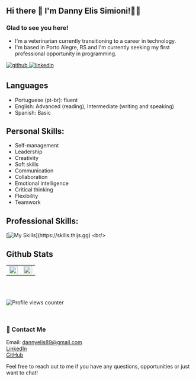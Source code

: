 ## Hi there 👋 I'm Danny Elis Simioni!🙋‍♀️
### Glad to see you here!
- I'm a veterinarian currently transitioning to a career in technology.
- I'm based in Porto Alegre, RS and I'm currently seeking my first professional opportunity in programming.

<a href="https://github.com/DannyElis89" target="_blank">
  <img src=https://img.shields.io/badge/github-%2324292e.svg?&style=for-the-badge&logo=github&logoColor=white alt=github style="margin-bottom: 5px;" />
</a>
<a href="https://linkedin.com/in/dannyelissimioni/" target="_blank">
  <img src=https://img.shields.io/badge/linkedin-%231E77B5.svg?&style=for-the-badge&logo=linkedin&logoColor=white alt=linkedin style="margin-bottom: 5px;" />
</a>

## Languages
- Portuguese (pt-br): fluent
- English: Advanced (reading), Intermediate (writing and speaking)
- Spanish: Basic

## Personal Skills:
- Self-management
- Leadership
- Creativity
- Soft skills
- Communication
- Collaboration
- Emotional intelligence
- Critical thinking
- Flexibility
- Teamwork

## Professional Skills:
[![My Skills](https://skills.thijs.gg/icons?i=js,html,css,git,github,react,redux,docker,mysql,nodejs,express,ts,python,figma,mongodb,cs,)](https://skills.thijs.gg)
<br/>


## Github Stats
<table><tr><td valign="top" width="50%">

<img src="https://github-readme-stats.vercel.app/api?username=DannyElis89&show_icons=true&count_private=true&hide_border=true" align="left" style="width: 100%" />

</td><td valign="top" width="50%">

<img src="https://github-readme-stats.vercel.app/api/top-langs/?username=DannyElis89&hide_border=true&layout=compact" align="left" style="width: 100%" />

</td></tr></table>

<br/>

<br/>

![Profile views counter](https://komarev.com/ghpvc/?username=DannyElis89&&style=flat-square)


<br/>

### 📨  Contact Me
Email: dannyelis89@gmail.com <br>
[LinkedIn](linkedin.com/in/dannyelissimioni)<br>
[GitHub](github.com/dannyelissimioni)
<br />


Feel free to reach out to me if you have any questions, opportunities or just want to chat!
